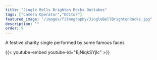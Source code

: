 ```yaml
---
title: "Jingle Bells Brighton Rocks Outtakes"
tags: ["Camera Operator","Editor"]
featured_image: "/images/filmography/JingleBellBrightonRocks.jpg"
description: ""
order: 9
---
```


A festive charity single performed by some famous faces

{{< youtube-embed youtube-id="BjNiqkSYjIc" >}}
